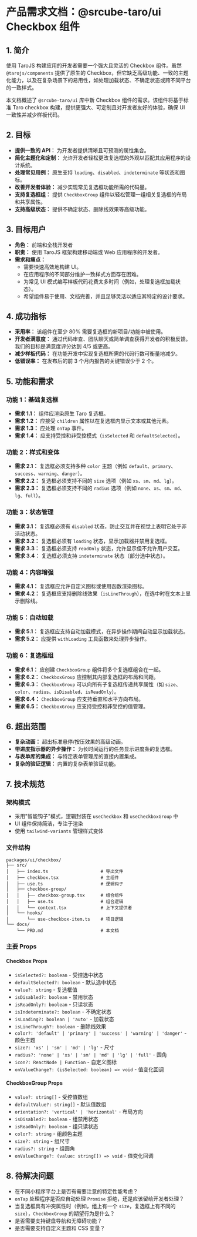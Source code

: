 # 产品需求文档：@srcube-taro/ui Checkbox 组件

## 1. 简介

使用 TaroJS 构建应用的开发者需要一个强大且灵活的 Checkbox 组件。虽然 `@tarojs/components` 提供了原生的 Checkbox，但它缺乏高级功能、一致的主题化能力，以及在复杂场景下的易用性，如处理加载状态、不确定状态或跨不同平台的一致样式。

本文档概述了 `@srcube-taro/ui` 库中新 Checkbox 组件的需求。该组件将基于标准 Taro checkbox 构建，提供更强大、可定制且对开发者友好的体验，确保 UI 一致性并减少样板代码。

## 2. 目标

* **提供一致的 API：** 为开发者提供清晰且可预测的属性集合。
* **简化主题化和定制：** 允许开发者轻松更改复选框的外观以匹配其应用程序的设计系统。
* **处理常见用例：** 原生支持 `loading`、`disabled`、`indeterminate` 等状态和图标。
* **改善开发者体验：** 减少实现常见复选框功能所需的代码量。
* **支持复选框组：** 提供 `CheckboxGroup` 组件以轻松管理一组相关复选框的布局和共享属性。
* **支持高级状态：** 提供不确定状态、删除线效果等高级功能。

## 3. 目标用户

* **角色：** 前端和全栈开发者
* **职责：** 使用 TaroJS 框架构建移动端或 Web 应用程序的开发者。
* **需求和痛点：**
  * 需要快速高效地构建 UI。
  * 在应用程序的不同部分维护一致样式方面存在困难。
  * 为常见 UI 模式编写样板代码花费太多时间（例如，处理复选框加载状态）。
  * 希望组件易于使用、文档完善，并且足够灵活以适应其特定的设计要求。

## 4. 成功指标

* **采用率：** 该组件在至少 80% 需要复选框的新项目/功能中被使用。
* **开发者满意度：** 通过代码审查、团队聊天或简单调查获得开发者的积极反馈。我们的目标是满意度评分达到 4/5 或更高。
* **减少样板代码：** 在功能开发中实现复选框所需的代码行数可衡量地减少。
* **低错误率：** 在发布后的前 3 个月内报告的关键错误少于 2 个。

## 5. 功能和需求

### 功能 1：基础复选框
* **需求 1.1：** 组件应渲染原生 Taro 复选框。
* **需求 1.2：** 应接受 `children` 属性以在复选框内显示文本或其他元素。
* **需求 1.3：** 应处理 `onTap` 事件。
* **需求 1.4：** 应支持受控和非受控模式（`isSelected` 和 `defaultSelected`）。

### 功能 2：样式和变体
* **需求 2.1：** 复选框必须支持多种 `color` 主题（例如 `default`、`primary`、`success`、`warning`、`danger`）。
* **需求 2.2：** 复选框必须支持不同的 `size` 选项（例如 `xs`、`sm`、`md`、`lg`）。
* **需求 2.3：** 复选框必须支持不同的 `radius` 选项（例如 `none`、`xs`、`sm`、`md`、`lg`、`full`）。

### 功能 3：状态管理
* **需求 3.1：** 复选框必须有 `disabled` 状态，防止交互并在视觉上表明它处于非活动状态。
* **需求 3.2：** 复选框必须有 `loading` 状态，显示加载器并禁用复选框。
* **需求 3.3：** 复选框必须支持 `readOnly` 状态，允许显示但不允许用户交互。
* **需求 3.4：** 复选框必须支持 `indeterminate` 状态（部分选中状态）。

### 功能 4：内容增强
* **需求 4.1：** 复选框应允许自定义图标或使用函数渲染图标。
* **需求 4.2：** 复选框应支持删除线效果（`isLineThrough`），在选中时在文本上显示删除线。

### 功能 5：自动加载
* **需求 5.1：** 复选框应支持自动加载模式，在异步操作期间自动显示加载状态。
* **需求 5.2：** 应提供 `withLoading` 工具函数来处理异步操作。

### 功能 6：复选框组
* **需求 6.1：** 应创建 `CheckboxGroup` 组件将多个复选框组合在一起。
* **需求 6.2：** `CheckboxGroup` 应控制其内部复选框的布局和间距。
* **需求 6.3：** `CheckboxGroup` 可以向所有子复选框传递共享属性（如 `size`、`color`、`radius`、`isDisabled`、`isReadOnly`）。
* **需求 6.4：** `CheckboxGroup` 应支持垂直和水平方向布局。
* **需求 6.5：** `CheckboxGroup` 应支持受控和非受控的值管理。

## 6. 超出范围

* **复杂动画：** 超出标准悬停/按压效果的高级动画。
* **带进度指示器的异步操作：** 为长时间运行的任务显示进度条的复选框。
* **与表单库的集成：** 与特定表单管理库的直接内置集成。
* **复杂的验证逻辑：** 内置的复杂表单验证功能。

## 7. 技术规范

### 架构模式
* 采用"智能钩子"模式，逻辑封装在 `useCheckbox` 和 `useCheckboxGroup` 中
* UI 组件保持简洁，专注于渲染
* 使用 `tailwind-variants` 管理样式变体

### 文件结构
```
packages/ui/checkbox/
├── src/
│   ├── index.ts                    # 导出文件
│   ├── checkbox.tsx                # 主组件
│   ├── use.ts                      # 逻辑钩子
│   ├── checkbox-group/
│   │   ├── checkbox-group.tsx      # 组合组件
│   │   ├── use.ts                  # 组合逻辑
│   │   └── context.tsx             # 上下文提供者
│   └── hooks/
│       └── use-checkbox-item.ts    # 项目逻辑
└── docs/
    └── PRD.md                      # 本文档
```

### 主要 Props

#### Checkbox Props
- `isSelected?: boolean` - 受控选中状态
- `defaultSelected?: boolean` - 默认选中状态
- `value?: string` - 复选框值
- `isDisabled?: boolean` - 禁用状态
- `isReadOnly?: boolean` - 只读状态
- `isIndeterminate?: boolean` - 不确定状态
- `isLoading?: boolean | 'auto'` - 加载状态
- `isLineThrough?: boolean` - 删除线效果
- `color?: 'default' | 'primary' | 'success' | 'warning' | 'danger'` - 颜色主题
- `size?: 'xs' | 'sm' | 'md' | 'lg'` - 尺寸
- `radius?: 'none' | 'xs' | 'sm' | 'md' | 'lg' | 'full'` - 圆角
- `icon?: ReactNode | Function` - 自定义图标
- `onValueChange?: (isSelected: boolean) => void` - 值变化回调

#### CheckboxGroup Props
- `value?: string[]` - 受控值数组
- `defaultValue?: string[]` - 默认值数组
- `orientation?: 'vertical' | 'horizontal'` - 布局方向
- `isDisabled?: boolean` - 组禁用状态
- `isReadOnly?: boolean` - 组只读状态
- `color?: string` - 组颜色主题
- `size?: string` - 组尺寸
- `radius?: string` - 组圆角
- `onValueChange?: (value: string[]) => void` - 值变化回调

## 8. 待解决问题

* 在不同小程序平台上是否有需要注意的特定性能考虑？
* `onTap` 处理程序是否应自动处理 `Promise` 拒绝，还是应该留给开发者处理？
* 当复选框具有冲突属性时（例如，组上有一个 `size`，复选框上有不同的 `size`），`CheckboxGroup` 的期望行为是什么？
* 是否需要支持键盘导航和无障碍功能？
* 是否需要支持自定义主题和 CSS 变量？